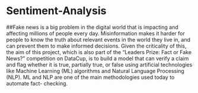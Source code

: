 # Sentiment-Analysis

##Fake news is a big problem in the digital world that is impacting and affecting millions of people every day. Misinformation makes it harder for people to know the truth about relevant events in the world they live in, and can prevent them to make informed decisions. Given the criticality of this, the aim of this project, which is also part of the “Leaders Prize: Fact or Fake News?” competition on DataCup, is to build a model that can verify a claim and flag whether it is true, partially true, or false using artificial technologies like Machine Learning (ML) algorithms and Natural Language Processing (NLP). ML and NLP are one of the main methodologies used today to automate fact- checking.
